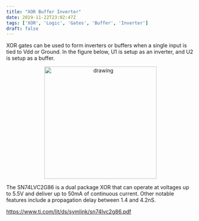 ```yaml
---
title: "XOR Buffer Inverter"
date: 2019-11-22T23:02:47Z
tags: ['XOR', 'Logic', 'Gates', 'Buffer', 'Inverter']
draft: false
---
```


XOR gates can be used to form inverters or buffers when a single input is tied to Vdd or Ground. In the figure below, U1 is setup as an inverter, and U2 is setup as a buffer.


<p align="center"> 
<img src="/electronics/images/XOR buffer inverter.png" alt="drawing" width="300">
</p>

The SN74LVC2G86 is a dual package XOR that can operate at voltages up to 5.5V and deliver up to 50mA of continuous current. Other notable features include a propagation delay between 1.4 and 4.2nS.

https://www.ti.com/lit/ds/symlink/sn74lvc2g86.pdf